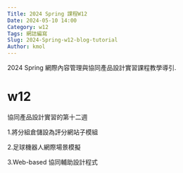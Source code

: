 ```yaml
---
Title: 2024 Spring 課程W12
Date: 2024-05-10 14:00
Category: w12
Tags: 網誌編寫
Slug: 2024-Spring-w12-blog-tutorial
Author: kmol
---
```


2024 Spring 網際內容管理與協同產品設計實習課程教學導引.

<!-- PELICAN_END_SUMMARY -->
# w12
協同產品設計實習的第十二週

1.將分組倉儲設為評分網站子模組

2.足球機器人網際場景模擬

3.Web-based 協同輔助設計程式